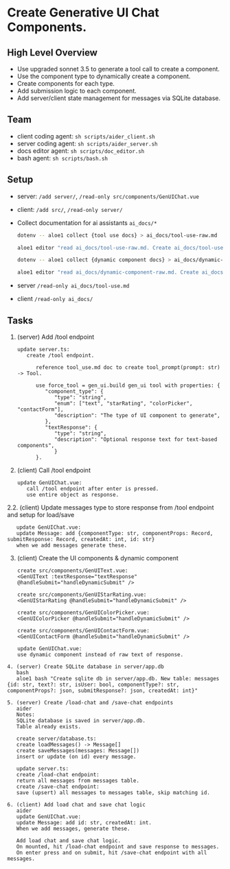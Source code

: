 # Create Generative UI Chat Components.

## High Level Overview
- Use upgraded sonnet 3.5 to generate a tool call to create a component.
- Use the component type to dynamically create a component.
- Create components for each type.
- Add submission logic to each component.
- Add server/client state management for messages via SQLite database.

## Team
- client coding agent: `sh scripts/aider_client.sh`
- server coding agent: `sh scripts/aider_server.sh`
- docs editor agent: `sh scripts/doc_editor.sh`
- bash agent: `sh scripts/bash.sh`

## Setup
- server: `/add server/`, `/read-only src/components/GenUIChat.vue`
- client: `/add src/`, `/read-only server/`

- Collect documentation for ai assistants `ai_docs/*`
  
  ```bash
  dotenv -- aloe1 collect {tool use docs} > ai_docs/tool-use-raw.md

  aloe1 editor "read ai_docs/tool-use-raw.md. Create ai_docs/tool-use.md with examples and docs specifically around tool use"

  dotenv -- aloe1 collect {dynamic component docs} > ai_docs/dynamic-component-raw.md

  aloe1 editor "read ai_docs/dynamic-component-raw.md. Create ai_docs/dynamic-component.md with examples and docs specifically around dynamic components"
  ```

- server `/read-only ai_docs/tool-use.md`
- client `/read-only ai_docs/`

## Tasks
1. (server) Add /tool endpoint
   ```aider
   update server.ts:
      create /tool endpoint.

         reference tool_use.md doc to create tool_prompt(prompt: str) -> Tool.

         use force_tool = gen_ui.build gen_ui tool with properties: {
            "component_type": {
               "type": "string",
               "enum": ["text", "starRating", "colorPicker", "contactForm"],
               "description": "The type of UI component to generate",
            },
            "textResponse": {
               "type": "string",
               "description": "Optional response text for text-based components",
               }
         }.
   ```

2. (client) Call /tool endpoint
   
   ```aider
   update GenUIChat.vue:
      call /tool endpoint after enter is pressed.
      use entire object as response.
   ```
2.2. (client) Update messages type to store response from /tool endpoint and setup for load/save
   ```aider
      update GenUIChat.vue:
      update Message: add {componentType: str, componentProps: Record, submitResponse: Record, createdAt: int, id: str}
      when we add messages generate these.
   ```

3. (client) Create the UI components & dynamic component
   ```aider
   create src/components/GenUIText.vue:
   <GenUIText :textResponse="textResponse" @handleSubmit="handleDynamicSubmit" />

   create src/components/GenUIStarRating.vue:
   <GenUIStarRating @handleSubmit="handleDynamicSubmit" />

   create src/components/GenUIColorPicker.vue:
   <GenUIColorPicker @handleSubmit="handleDynamicSubmit" />

   create src/components/GenUIContactForm.vue:
   <GenUIContactForm @handleSubmit="handleDynamicSubmit" />

   update GenUIChat.vue:
   use dynamic component instead of raw text of response.
```
4. (server) Create SQLite database in server/app.db
   bash
   aloe1 bash "Create sqlite db in server/app.db. New table: messages {id: str, text?: str, isUser: bool, componentType?: str, componentProps?: json, submitResponse?: json, createdAt: int}"

5. (server) Create /load-chat and /save-chat endpoints
   aider
   Notes:
   SQLite database is saved in server/app.db.
   Table already exists.

   create server/database.ts:
   create loadMessages() -> Message[]
   create saveMessages(messages: Message[])
   insert or update (on id) every message.

   update server.ts:
   create /load-chat endpoint:
   return all messages from messages table.
   create /save-chat endpoint:
   save (upsert) all messages to messages table, skip matching id.

6. (client) Add load chat and save chat logic
   aider
   update GenUIChat.vue:
   update Message: add id: str, createdAt: int.
   When we add messages, generate these.

   Add load chat and save chat logic.
   On mounted, hit /load-chat endpoint and save response to messages.
   On enter press and on submit, hit /save-chat endpoint with all messages.
